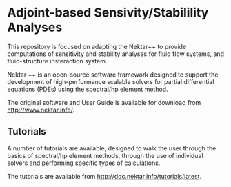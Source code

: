 Adjoint-based Sensivity/Stabilility Analyses
========
This repository is focused on adapting the Nektar++ to provide computations of sensitivity and stability analyses for fluid flow systems, and fluid-structure insteraction system.

Nektar ++ is an open-source software framework designed to support the
development of high-performance scalable solvers for partial differential
equations (PDEs) using the spectral/hp element method.

The original software and User Guide is available for download from
<http://www.nektar.info/>.



Tutorials
---------
A number of tutorials are available, designed to walk the user through the
basics of spectral/hp element methods, through the use of individual solvers and
performing specific types of calculations.

The tutorials are available from <http://doc.nektar.info/tutorials/latest>.

